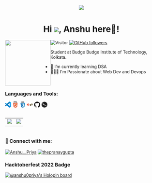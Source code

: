 <h1 align="center">
  <img src="https://readme-typing-svg.herokuapp.com/?lines=Hello,+There!🙏;Welcome🙇‍♀️+to+my+profile&center=true&size=30"></h1>
<h1 align ="center">Hi <img src="https://github.com/TheDudeThatCode/TheDudeThatCode/blob/master/Assets/Hi.gif" width="29px">, Anshu here🌸!</h1>
<img align="left" width="150" height="150" src="https://github.com/M0nica/M0nica/blob/main/octomonica/m0nica-octocat-rotating.gif?raw=true"></a>

 ![Visitor](https://visitor-badge.laobi.icu/badge?page_id=1anshu-56.repoName) [![GitHub followers](https://img.shields.io/github/followers/1anshu-56.svg?style=social&label=Follow)](https://github.com/1anshu-56?tab=following)<br/>
  
Student at Budge Budge Institute of Technology, Kolkata.
- 🌱 I’m currently learning DSA
- 👨🏽‍💻 I'm Passionate about Web Dev and Devops<br/>

<br />

### Languages and Tools:

<code><img height="20" src="https://raw.githubusercontent.com/github/explore/80688e429a7d4ef2fca1e82350fe8e3517d3494d/topics/visual-studio-code/visual-studio-code.png"></code>
<code><img height="20" src="https://raw.githubusercontent.com/github/explore/80688e429a7d4ef2fca1e82350fe8e3517d3494d/topics/html/html.png"></code>
<code><img height="20" src="https://raw.githubusercontent.com/github/explore/80688e429a7d4ef2fca1e82350fe8e3517d3494d/topics/css/css.png"></code>
<code><img height="20" src="https://raw.githubusercontent.com/github/explore/80688e429a7d4ef2fca1e82350fe8e3517d3494d/topics/git/git.png"></code>
<code><img height="20" src="https://raw.githubusercontent.com/github/explore/78df643247d429f6cc873026c0622819ad797942/topics/github/github.png"></code>
<code><img height="20" src="https://raw.githubusercontent.com/github/explore/80688e429a7d4ef2fca1e82350fe8e3517d3494d/topics/terminal/terminal.png"></code>  
<br />
    <table>
    <tr>
      <td align="left">
        <img width="500" src="https://github-readme-stats-plum-eta.vercel.app/api?username=1anshu-56&show_icons=true&theme=tokyonight" />
      </td>
    </td>
  <td align="right">
      <img width="500%" src="https://github-readme-streak-stats.herokuapp.com/?user=1anshu-56&show_icons=true&theme=tokyonight" />
</td>
  </tr>
  </table>
  
  <h1>
  
### 👀 Connect with me:
  
  <a href="https://twitter.com/Anshu__Priya" target="blank"><img align="center" src="https://raw.githubusercontent.com/rahuldkjain/github-profile-readme-generator/master/src/images/icons/Social/twitter.svg" alt="Anshu__Priya" height="30" width="40" /></a>
<a href="https://www.linkedin.com/in/anshu-p-9a0674200/" target="blank"><img align="center" src="https://raw.githubusercontent.com/rahuldkjain/github-profile-readme-generator/master/src/images/icons/Social/linked-in-alt.svg" alt="thepranaygupta" height="30" width="40" /></a>


<!-- [<img align="left" alt="anshupriya | Twitter" width="21px" src="https://cdn.jsdelivr.net/npm/simple-icons@v3/icons/twitter.svg" />][twitter] -->
<!-- [<img align="left" alt="anshupriya | LinkedIn" width="21px" src="https://cdn.jsdelivr.net/npm/simple-icons@v3/icons/linkedin.svg" />][linkedin] -->

<!-- references -->

[twitter]: https://twitter.com/anshupriyastwt
<!-- [instagram]: https://instagram.com/souvikrajsingh -->
<!-- [quora]: https://www.quora.com/profile/Souvik-Raj-Singh -->
[linkedin]: https://www.linkedin.com/in/anshu-priya-linkdin/
  
 ### Hacktoberfest 2022 Badge 
   [![@anshu0priya's Holopin board](https://holopin.me/anshu0priya)](https://holopin.io/@anshu0priya)

